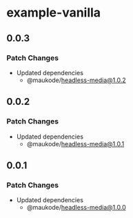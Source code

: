 # example-vanilla

## 0.0.3

### Patch Changes

- Updated dependencies
  - @maukode/headless-media@1.0.2

## 0.0.2

### Patch Changes

- Updated dependencies
  - @maukode/headless-media@1.0.1

## 0.0.1

### Patch Changes

- Updated dependencies
  - @maukode/headless-media@1.0.0

